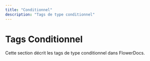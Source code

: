 ```yaml
---
title: "Conditionnel"
description: "Tags de type conditionnel"
---
```


# Tags Conditionnel

Cette section décrit les tags de type conditionnel dans FlowerDocs.